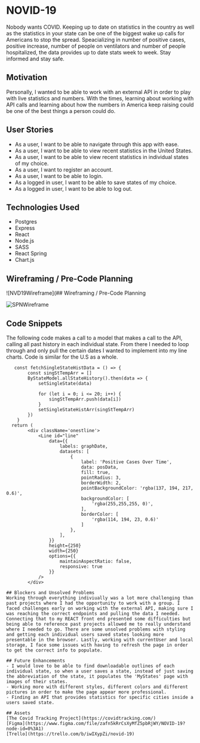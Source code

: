 # NOVID-19
Nobody wants COVID. Keeping up to date on statistics in the country as well as the statistics in your state can be one of the biggest wake up calls for Americans to stop the spread. Speacializing in number of positive cases, positive increase, number of people on ventilators and number of people hospitalized, the data provides up to date stats week to week. Stay informed and stay safe. 

## Motivation
Personally, I wanted to be able to work with an external API in order to play with live statistics and numbers. With the times, learning about working with API calls and learning about how the numbers in America keep raising could be one of the best things a person could do. 

## User Stories
- As a user, I want to be able to navigate through this app with ease.
- As a user, I want to be able to view recent statistics in the United States.
- As a user, I want to be able to view recent statistics in individual states of my choice.
- As a user, I want to register an account.
- As a user, I want to be able to login.
- As a logged in user, I want to be able to save states of my choice.
- As a logged in user, I want to be able to log out. 

## Technologies Used
- Postgres
- Express
- React
- Node.js
- SASS
- React Spring
- Chart.js

## Wireframing / Pre-Code Planning

![NVD19Wireframe](## Wireframing / Pre-Code Planning

![SPNWireframe](https://i.imgur.com/J7wPovB.png)

## Code Snippets
The following code makes a call to a model that makes a call to the API, calling all past history in each individual state. From there I needed to loop through and only pull the certain dates I wanted to implement into my line charts. Code is similar for the U.S as a whole.
```
   const fetchSingleStateHistData = () => {
        const singStTempArr = []
        ByStateModel.allStateHistory().then(data => {
            setSingleState(data)

            for (let i = 0; i <= 20; i++) {
                singStTempArr.push(data[i])
            }
            setSingleStateHistArr(singStTempArr)
        })
    }
  return (
        <div className='onestline'>
            <Line id="line"
                data={{
                    labels: graphDate,
                    datasets: [
                        {
                            label: 'Positive Cases Over Time',
                            data: posData,
                            fill: true,
                            pointRadius: 3,
                            borderWidth: 2,
                            pointBackgroundColor: 'rgba(137, 194, 217, 0.6)',
                            backgroundColor: [
                                'rgba(255,255,255, 0)',
                            ],
                            borderColor: [
                                'rgba(114, 194, 23, 0.6)'
                            ]
                        },
                    ],
                }}
                height={250}
                width={250}
                options={{
                    maintainAspectRatio: false,
                    responsive: true
                }}
            />
        </div>

## Blockers and Unsolved Problems
Working through everything indiviually was a lot more challenging than past projects where I had the opportunity to work with a group. I faced challenges early on working with the external API, making sure I was reaching the correct endpoints and pulling the data I needed. Connecting that to my REACT front end presented some difficulties but being able to reference past projects allowed me to really understand where I needed to go. There are some unsolved problems with styling and getting each individual users saved states looking more presentable in the browser. Lastly, working with currentUser and local storage, I face some issues with having to refresh the page in order to get the correct info to populate. 

## Future Enhancements
- I would love to be able to find downloadable outlines of each individual state, so when a user saves a state, instead of just saving the abbreviation of the state, it populates the 'MyStates' page with images of their states.
- Working more with different styles, different colors and different pictures in order to make the page appear more professional.
- Finding an API that provides statistics for specific cities inside a users saved state.

## Assets
[The Covid Tracking Project](https://covidtracking.com/)
[Figma](https://www.figma.com/file/zafn5kRrCsXyMfZ5pbRjWY/NOVID-19?node-id=0%3A1)
[Trello](https://trello.com/b/iwIXypZi/novid-19)
